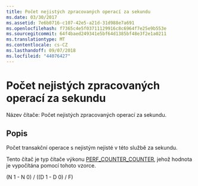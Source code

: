 ```yaml
---
title: Počet nejistých zpracovaných operací za sekundu
ms.date: 03/30/2017
ms.assetid: 7e6b0716-c107-42e5-a21d-31d988e7a691
ms.openlocfilehash: f7365c4e5f03711129916c8c6964f7e25e9b553e
ms.sourcegitcommit: 64f4baed249341e5bf64d1385bf48e3f2e1a0211
ms.translationtype: MT
ms.contentlocale: cs-CZ
ms.lasthandoff: 09/07/2018
ms.locfileid: "44076427"
---
```

# <a name="transacted-operations-in-doubt-per-second"></a>Počet nejistých zpracovaných operací za sekundu
Název čítače: Počet nejistých zpracovaných operací za sekundu.  
  
## <a name="description"></a>Popis  
 Počet transakční operace s nejistým nejisté v této službě za sekundu.  
  
 Tento čítač je typ čítače výkonu [PERF_COUNTER_COUNTER](https://go.microsoft.com/fwlink/?LinkID=94649), jehož hodnota je vypočítána pomocí tohoto vzorce.  
  
 (N 1 - N 0) / ((D 1 - D 0) / F)

